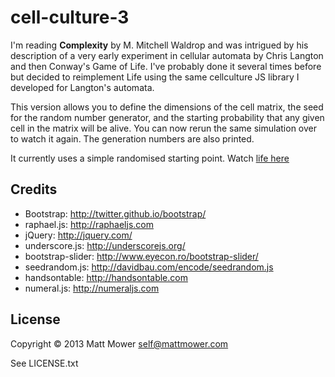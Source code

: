 # cell-culture-3

I'm reading **Complexity** by M. Mitchell Waldrop and was intrigued by his description of a very early experiment
in cellular automata by Chris Langton and then Conway's Game of Life. I've probably done it several times before but
decided to reimplement Life using the same cellculture JS library I developed for Langton's automata.

This version allows you to define the dimensions of the cell matrix, the seed for the random number generator, and
the starting probability that any given cell in the matrix will be alive. You can now rerun the same simulation over
to watch it again. The generation numbers are also printed.


It currently uses a simple randomised starting point. Watch [life here](http://htmlpreview.github.com/?https://github.com/mmower/cell-culture-3/blob/master/src/cell_culture_3/index.html)

## Credits

* Bootstrap: http://twitter.github.io/bootstrap/
* raphael.js: http://raphaeljs.com
* jQuery: http://jquery.com/
* underscore.js: http://underscorejs.org/
* bootstrap-slider: http://www.eyecon.ro/bootstrap-slider/
* seedrandom.js: http://davidbau.com/encode/seedrandom.js
* handsontable: http://handsontable.com
* numeral.js: http://numeraljs.com

## License

Copyright © 2013 Matt Mower <self@mattmower.com>

See LICENSE.txt
